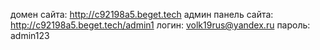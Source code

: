 домен сайта: http://c92198a5.beget.tech
админ панель сайта: http://c92198a5.beget.tech/admin1
логин: volk19rus@yandex.ru
пароль: admin123